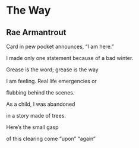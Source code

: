 # The Way
## Rae Armantrout
Card in pew pocket
announces,
“I am here.”

I made only one statement
because of a bad winter.

Grease is the word; grease
is the way

I am feeling.
Real life emergencies or

flubbing behind the scenes.

As a child,
I was abandoned

in a story
made of trees.

Here’s the small
gasp

of this clearing
come “upon” “again”